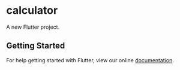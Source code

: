 # calculator

A new Flutter project.

## Getting Started

For help getting started with Flutter, view our online
[documentation](http://flutter.io/).
